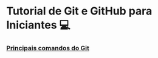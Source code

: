# Tutorial de Git e GitHub para Iniciantes :computer:

### [Principais comandos do Git](https://terminalroot.com.br/git/)





